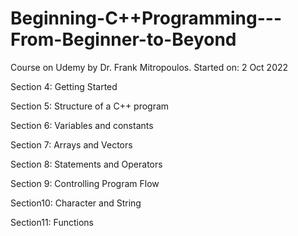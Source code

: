 # Beginning-C++Programming---From-Beginner-to-Beyond

Course on Udemy by Dr. Frank Mitropoulos.
Started on: 2 Oct 2022

Section 4: Getting Started

Section 5: Structure of a C++ program

Section 6: Variables and constants

Section 7: Arrays and Vectors

Section 8: Statements and Operators

Section 9: Controlling Program Flow

Section10: Character and String

Section11: Functions
